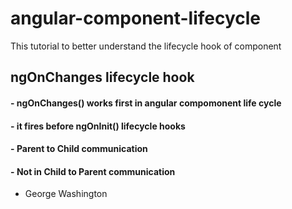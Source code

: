 # angular-component-lifecycle
This tutorial to better understand the lifecycle hook of component

## ngOnChanges lifecycle hook
#### - ngOnChanges() **works first** in angular compomonent life cycle
#### - it fires **before ngOnInit()** lifecycle hooks
#### - **Parent to Child communication**
#### - **Not in Child to Parent communication**
- George Washington


